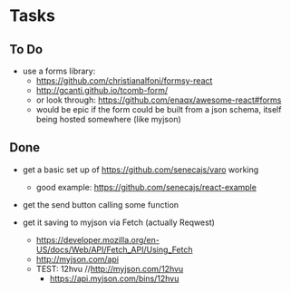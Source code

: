 # Tasks

## To Do

* use a forms library:
  * https://github.com/christianalfoni/formsy-react
  * http://gcanti.github.io/tcomb-form/
  * or look through: https://github.com/enaqx/awesome-react#forms
  * would be epic if the form could be built from a json schema, itself being hosted somewhere (like myjson)


## Done

* get a basic set up of https://github.com/senecajs/varo working
  * good example: https://github.com/senecajs/react-example

* get the send button calling some function

* get it saving to myjson via Fetch (actually Reqwest)
  * https://developer.mozilla.org/en-US/docs/Web/API/Fetch_API/Using_Fetch
  * http://myjson.com/api
  * TEST: 12hvu //http://myjson.com/12hvu
    * https://api.myjson.com/bins/12hvu
